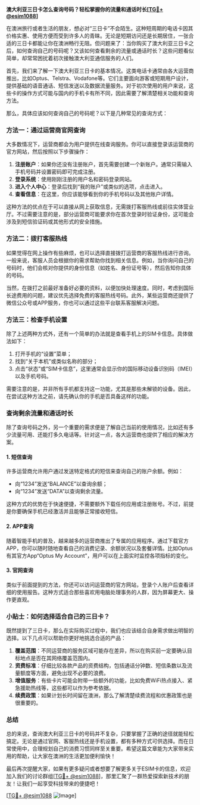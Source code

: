 **澳大利亚三日卡怎么查询号码？轻松掌握你的流量和通话时长[[TG💪+ @esim1088](https://t.me/s/esim1088)]**

在澳洲旅行或者生活的朋友，想必对“三日卡”不会陌生。这种短周期的电话卡因其价格实惠、使用方便而受到许多人的青睐。无论是短期访问还是长期居住，一张合适的三日卡都能让你在澳洲畅行无阻。但问题来了：当你购买了澳大利亚三日卡之后，如何查询自己的号码呢？又该如何查看剩余的流量或通话时长？这些问题看似简单，却常常困扰着初次接触澳大利亚通信服务的人们。

首先，我们来了解一下澳大利亚三日卡的基本情况。这类电话卡通常由各大运营商推出，比如Optus、Telstra、Vodafone等。它们主要面向游客或短期用户设计，提供基础的语音通话、短信发送以及数据流量服务。对于初次使用的用户来说，这些卡的操作方式可能与国内的手机卡有所不同，因此需要了解清楚相关功能和查询方法。

那么，具体应该如何查询自己的号码呢？以下是几种常见的查询方式：

### 方法一：通过运营商官网查询

大多数情况下，运营商都会为用户提供在线查询服务。你可以直接登录该运营商的官方网站，然后按照以下步骤操作：

1. **注册账户**：如果你还没有注册账户，首先需要创建一个新账户。通常只需输入手机号码并设置密码即可完成注册。
2. **登录系统**：使用刚刚注册的用户名和密码登录网站。
3. **进入个人中心**：登录后找到“我的账户”或类似的选项，点击进入。
4. **查看信息**：在这里，你应该能够看到你的手机号码以及其他账户详情。

这种方法的优点在于可以直接从网上获取信息，无需拨打客服热线或前往实体营业厅。不过需要注意的是，部分运营商可能要求你在首次登录时验证身份，这可能会涉及到短信验证码或其他形式的安全措施。

### 方法二：拨打客服热线

如果觉得在网上操作有些麻烦，也可以选择直接拨打运营商的客服热线进行咨询。一般来说，客服人员会根据你的需求帮助你找到相关信息。例如，当你询问自己的号码时，他们会核对你提供的身份信息（如姓名、身份证号等），然后告知你具体的号码。

当然，在拨打之前最好准备好必要的资料，以便加快处理速度。同时，考虑到国际长途费用的问题，建议优先选择免费的客服热线号码。此外，某些运营商还提供了微信公众号或APP服务，你也可以通过这些平台联系客服解决问题。

### 方法三：检查手机设置

除了上述两种方式外，还有一个简单的办法就是查看手机上的SIM卡信息。具体做法如下：

1. 打开手机的“设置”菜单；
2. 找到“关于本机”或类似名称的部分；
3. 点击“状态”或“SIM卡信息”，这里通常会显示你的国际移动设备识别码（IMEI）以及手机号码。

需要注意的是，并非所有手机都支持这一功能，尤其是那些未解锁的设备。因此，在尝试这种方法之前，请先确认你的手机是否具备这样的功能。

### 查询剩余流量和通话时长

除了查询号码之外，另一个重要的需求便是了解自己当前的使用情况，比如还有多少流量可用、还能打多久电话等。针对这一点，各大运营商也提供了相应的解决方案。

#### 1. 短信查询
许多运营商允许用户通过发送特定格式的短信来查询自己的账户余额。例如：
- 向“1234”发送“BALANCE”以查询余额；
- 向“1234”发送“DATA”以查询剩余流量。

这种方式的优势在于快速便捷，不需要额外下载任何应用或注册账号。不过，前提是你要确保手机已经激活并且能够正常接收短信。

#### 2. APP查询
随着智能手机的普及，越来越多的运营商推出了专属的应用程序。通过下载官方APP，你可以随时随地查看自己的消费记录、余额状况以及套餐详情。比如Optus有其官方App“Optus My Account”，用户可以在上面实时监控各项指标的变化。

#### 3. 官网查询
类似于前面提到的方法，你还可以访问运营商的官方网站，登录个人账户后查看详细的使用报告。这种方式适合那些喜欢用电脑处理事务的人群，因为屏幕更大、操作更直观。

### 小贴士：如何选择适合自己的三日卡？

既然提到了三日卡，那么在实际购买过程中，我们也应该结合自身需求做出明智的选择。以下几点可以帮助你更好地挑选合适的产品：

1. **覆盖范围**：不同运营商的服务区域可能存在差异，所以在购买前一定要确认目标地点是否在其网络覆盖范围内。
2. **资费标准**：仔细比较各款产品的资费结构，包括通话分钟数、短信条数以及流量额度等方面，避免出现不必要的浪费。
3. **增值服务**：有些卡片可能会附带一些额外的功能，比如免费WiFi热点接入、紧急援助热线等，这些都可以作为参考依据。
4. **续费政策**：如果计划长时间留在澳洲，那么了解清楚续费流程和优惠政策也是很重要的。

### 总结

总的来说，查询澳大利亚三日卡的号码并不复杂，只要掌握了正确的途径就能轻松搞定。无论是通过官网、客服热线还是手机设置，都有多种方式可供选择。而在日常使用中，合理规划自己的消费习惯同样至关重要。希望这篇文章能为大家带来实用的帮助，让大家在澳洲的生活更加便利愉快！

最后再次提醒大家，如果有更多疑问或者想要了解更多关于ESIM卡的信息，欢迎加入我们的讨论群组[[TG💪+ @esim1088](https://t.me/s/esim1088)]，那里汇聚了一群热爱探索新技术的朋友！让我们一起享受科技带来的便捷吧！

[[TG💪+ @esim1088](https://t.me/s/esim1088) ![Image](https://i.postimg.cc/4NQfJmqS/Snipaste-2025-05-13-00-14-12.png)]